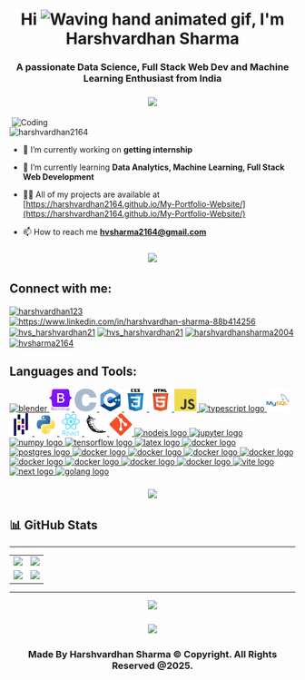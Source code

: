 <h1 align="center">Hi <img src="https://raw.githubusercontent.com/nixin72/nixin72/master/wave.gif" 
         alt="Waving hand animated gif"
         height="45"
         width="45" />, I'm Harshvardhan Sharma</h1>
<h3 align="center">A passionate Data Science, Full Stack Web Dev and Machine Learning Enthusiast from India</h3>

<h3 align="center">
<img src="https://raw.githubusercontent.com/andreasbm/readme/master/assets/lines/colored.png">
</h3>

<img align="right" alt="Coding" width="500" src="https://camo.githubusercontent.com/2366b34bb903c09617990fb5fff4622f3e941349e846ddb7e73df872a9d21233/68747470733a2f2f63646e2e6472696262626c652e636f6d2f75736572732f3733303730332f73637265656e73686f74732f363538313234332f6176656e746f2e676966">

<p align="left"> <img src="https://komarev.com/ghpvc/?username=harshvardhan2164&label=Profile%20views&color=0e75b6&style=flat" alt="harshvardhan2164" /> </p>

- 🔭 I’m currently working on **getting internship**

- 🌱 I’m currently learning **Data Analytics, Machine Learning, Full Stack Web Development**

- 👨‍💻 All of my projects are available at [https://harshvardhan2164.github.io/My-Portfolio-Website/](https://harshvardhan2164.github.io/My-Portfolio-Website/)

- 📫 How to reach me **hvsharma2164@gmail.com**

<h3 align="center">
<img src="https://raw.githubusercontent.com/andreasbm/readme/master/assets/lines/colored.png">
</h3>

<h2 align="left">Connect with me:</h2>
<p align="left">
<a href="https://twitter.com/harshvardhan123" target="blank"><img align="center" src="https://raw.githubusercontent.com/rahuldkjain/github-profile-readme-generator/master/src/images/icons/Social/twitter.svg" alt="harshvardhan123" height="30" width="40" /></a>
<a href="https://linkedin.com/in/https://www.linkedin.com/in/harshvardhan-sharma-88b414256" target="blank"><img align="center" src="https://raw.githubusercontent.com/rahuldkjain/github-profile-readme-generator/master/src/images/icons/Social/linked-in-alt.svg" alt="https://www.linkedin.com/in/harshvardhan-sharma-88b414256" height="30" width="40" /></a>
<a href="https://instagram.com/hvs_harshvardhan21" target="blank"><img align="center" src="https://raw.githubusercontent.com/rahuldkjain/github-profile-readme-generator/master/src/images/icons/Social/instagram.svg" alt="hvs_harshvardhan21" height="30" width="40" /></a>
<a href="https://www.kaggle.com/harshvardhan21" target="blank"><img align="center" src="https://raw.githubusercontent.com/rahuldkjain/github-profile-readme-generator/master/src/images/icons/Social/kaggle.svg" alt="hvs_harshvardhan21" height="30" width="40" /></a>
<a href="https://leetcode.com/u/harshvardhansharma2004" target="blank"><img align="center" src="https://raw.githubusercontent.com/rahuldkjain/github-profile-readme-generator/master/src/images/icons/Social/leet-code.svg" alt="harshvardhansharma2004" height="30" width="40" /></a>
<a href="https://www.geeksforgeeks.org/user/hvsharma2164" target="blank"><img align="center" src="https://raw.githubusercontent.com/rahuldkjain/github-profile-readme-generator/master/src/images/icons/Social/geeks-for-geeks.svg" alt="hvsharma2164" height="30" width="40" /></a>
</p>

<h2 align="left">Languages and Tools:</h2>
<p align="left"> <a href="https://www.blender.org/" target="_blank" rel="noreferrer"> <img src="https://download.blender.org/branding/community/blender_community_badge_white.svg" alt="blender" width="40" height="40"/> </a> <a href="https://getbootstrap.com" target="_blank" rel="noreferrer"> <img src="https://raw.githubusercontent.com/devicons/devicon/master/icons/bootstrap/bootstrap-original-wordmark.svg" alt="bootstrap" width="40" height="40"/> </a> <a href="https://www.cprogramming.com/" target="_blank" rel="noreferrer"> <img src="https://raw.githubusercontent.com/devicons/devicon/master/icons/c/c-original.svg" alt="c" width="40" height="40"/> </a> <a href="https://www.w3schools.com/cpp/" target="_blank" rel="noreferrer"> <img src="https://raw.githubusercontent.com/devicons/devicon/master/icons/cplusplus/cplusplus-original.svg" alt="cplusplus" width="40" height="40"/> </a> <a href="https://www.w3schools.com/css/" target="_blank" rel="noreferrer"> <img src="https://raw.githubusercontent.com/devicons/devicon/master/icons/css3/css3-original-wordmark.svg" alt="css3" width="40" height="40"/> </a> <a href="https://www.w3.org/html/" target="_blank" rel="noreferrer"> <img src="https://raw.githubusercontent.com/devicons/devicon/master/icons/html5/html5-original-wordmark.svg" alt="html5" width="40" height="40"/> </a> <a href="https://developer.mozilla.org/en-US/docs/Web/JavaScript" target="_blank" rel="noreferrer"> <img src="https://raw.githubusercontent.com/devicons/devicon/master/icons/javascript/javascript-original.svg" alt="javascript" width="40" height="40"/> </a> <a href="https://www.w3.org/typescript/" target="_blank" rel="noreferrer"> <img src="https://cdn.jsdelivr.net/gh/devicons/devicon/icons/typescript/typescript-original.svg" height="40" alt="typescript logo"  /> </a> <a href="https://www.mysql.com/" target="_blank" rel="noreferrer"> <img src="https://raw.githubusercontent.com/devicons/devicon/master/icons/mysql/mysql-original-wordmark.svg" alt="mysql" width="40" height="40"/> </a> <a href="https://pandas.pydata.org/" target="_blank" rel="noreferrer"> <img src="https://raw.githubusercontent.com/devicons/devicon/2ae2a900d2f041da66e950e4d48052658d850630/icons/pandas/pandas-original.svg" alt="pandas" width="40" height="40"/> </a> <a href="https://www.python.org" target="_blank" rel="noreferrer"> <img src="https://raw.githubusercontent.com/devicons/devicon/master/icons/python/python-original.svg" alt="python" width="40" height="40"/> </a> <a href="https://reactjs.org/" target="_blank" rel="noreferrer"> <img src="https://raw.githubusercontent.com/devicons/devicon/master/icons/react/react-original-wordmark.svg" alt="react" width="40" height="40"/> </a> <a href="https://flask-palletsprojects.org/" target="_blank" rel="noreferrer"> <img src="https://raw.githubusercontent.com/devicons/devicon/master/icons/flask/flask-original.svg" alt="flask" width="40" height="40"/> </a> <a href="https://git-scm.com/" target="_blank" rel="noreferrer"> <img src="https://raw.githubusercontent.com/devicons/devicon/master/icons/git/git-original.svg" alt="git" width="40" height="40"/> </a> <a href="https://www.w3.org/nodejs/" target="_blank" rel="noreferrer"> <img src="https://cdn.jsdelivr.net/gh/devicons/devicon/icons/nodejs/nodejs-original.svg" height="40" alt="nodejs logo" /> </a> <a href="https://www.w3.org/python/" target="_blank" rel="noreferrer"> <img src="https://cdn.jsdelivr.net/gh/devicons/devicon/icons/jupyter/jupyter-original.svg" height="40" alt="jupyter logo"  /> </a> <a href="https://www.w3.org/numpy/" target="_blank" rel="noreferrer"> <img src="https://cdn.jsdelivr.net/gh/devicons/devicon/icons/numpy/numpy-original.svg" height="40" alt="numpy logo"  /> </a> <a href="https://www.w3.org/tensorflow/" target="_blank" rel="noreferrer"> <img src="https://cdn.jsdelivr.net/gh/devicons/devicon/icons/tensorflow/tensorflow-original.svg" height="40" alt="tensorflow logo"  /> </a> <a href="https://www.w3.org/latex/" target="_blank" rel="noreferrer"> <img src="https://cdn.jsdelivr.net/gh/devicons/devicon/icons/latex/latex-original.svg" height="40" alt="latex logo"  /> </a> <a href="https://www.w3.org/docker/" target="_blank" rel="noreferrer"> <img src="https://cdn.jsdelivr.net/gh/devicons/devicon/icons/docker/docker-original.svg" height="40" alt="docker logo"  /> </a> <a href="https://www.w3.org/postresql/" target="_blank" rel="noreferrer"> <img src="https://cdn.jsdelivr.net/gh/devicons/devicon/icons/postgresql/postgresql-original.svg" height="40" alt="postgres logo"  /> </a> <a href="https://www.w3.org/mongodb/" target="_blank" rel="noreferrer"> <img src="https://cdn.jsdelivr.net/gh/devicons/devicon/icons/mongodb/mongodb-original.svg" height="40" alt="docker logo"  /> </a> <a href="https://www.w3.org/tailwindcss/" target="_blank" rel="noreferrer"> <img src="https://cdn.jsdelivr.net/gh/devicons/devicon/icons/tailwindcss/tailwindcss-original.svg" height="40" alt="docker logo"  /> </a> <a href="https://www.w3.org/linux/" target="_blank" rel="noreferrer"> <img src="https://cdn.jsdelivr.net/gh/devicons/devicon/icons/linux/linux-original.svg" height="40" alt="docker logo"  /> </a> <a href="https://www.w3.org/keras/" target="_blank" rel="noreferrer"> <img src="https://cdn.jsdelivr.net/gh/devicons/devicon/icons/keras/keras-original.svg" height="40" alt="docker logo"  /> </a> <a href="https://www.w3.org/express/" target="_blank" rel="noreferrer"> <img src="https://cdn.jsdelivr.net/gh/devicons/devicon/icons/express/express-original-wordmark.svg" height="40" alt="docker logo"  /> </a> <a href="https://www.w3.org/scikit/" target="_blank" rel="noreferrer"> <img src="https://cdn.jsdelivr.net/gh/devicons/devicon/icons/scikitlearn/scikitlearn-original.svg" height="40" alt="docker logo"  /> </a> <a href="https://www.w3.org/matplotlib/" target="_blank" rel="noreferrer"> <img src="https://cdn.jsdelivr.net/gh/devicons/devicon/icons/matplotlib/matplotlib-original-wordmark.svg" height="40" alt="docker logo"  /> </a> <a href="https://www.w3.org/html/" target="_blank" rel="noreferrer"> <img src="https://cdn.jsdelivr.net/gh/devicons/devicon/icons/sequelize/sequelize-original.svg" height="40" alt="docker logo"  /> </a> <a href="https://www.w3.org/vite/" target="_blank" rel="noreferrer"> <img src="https://cdn.jsdelivr.net/gh/devicons/devicon/icons/vite/vite-original.svg" height="40" alt="vite logo"  /> </a> <a href="https://www.w3.org/nextjs/" target="_blank" rel="noreferrer"> <img src="https://cdn.jsdelivr.net/gh/devicons/devicon/icons/nextjs/nextjs-original.svg" height="40" alt="next logo"  /> </a> <a href="https://www.w3.org/go/" target="_blank" rel="noreferrer"> <img src="https://cdn.jsdelivr.net/gh/devicons/devicon/icons/go/go-original-wordmark.svg" height="40" alt="golang logo"  /> </a> </p>

<h3 align="center">
<img src="https://raw.githubusercontent.com/andreasbm/readme/master/assets/lines/colored.png">
</h3>

## 📊 GitHub Stats

<hr>

<table>
  <tr>
    <td align="center">
      <img src="https://github-readme-stats.vercel.app/api?username=Harshvardhan2164&show_icons=true&theme=radical" />
    </td>
    <td align="center">
      <img src="https://github-readme-stats.vercel.app/api/top-langs/?username=Harshvardhan2164&langs_count=8&theme=radical&layout=compact" />
    </td>
  </tr>
  <tr>
    <td align="center">
      <img src="http://github-profile-summary-cards.vercel.app/api/cards/productive-time?username=Harshvardhan2164&theme=radical&utcOffset=8" />
    </td>
    <td align="center">
      <img src="https://nirzak-streak-stats.vercel.app/?user=Harshvardhan2164&theme=radical" />
    </td>
  </tr>
</table>

<!-- | ![Harshvardhan's Github Stats](https://github-readme-stats.vercel.app/api?username=Harshvardhan2164&show_icons=true&theme=radical)              | ![Harshvardhan's GitHub Streak](https://nirzak-streak-stats.vercel.app/?user=Harshvardhan2164&theme=radical)
| -------------------------------------------------------------------------------------------------------------------------------------- | ------------------------------------------------------------------------------------------------------------------------------------------- |
| ![Top Langs](https://github-readme-stats.vercel.app/api/top-langs/?username=Harshvardhan2164&langs_count=8&theme=radical&layout=compact) | ![Github Stars](http://github-profile-summary-cards.vercel.app/api/cards/productive-time?username=Harshvardhan2164&theme=radical&utcOffset=8) |
-->
<hr>

<p align="center">
<img src="https://github-widgetbox.vercel.app/api/profile?username=Harshvardhan2164&data=followers,repositories,stars&theme=radical&title_color=000000">
</p>

<h3 align="center">
<img src="https://raw.githubusercontent.com/andreasbm/readme/master/assets/lines/colored.png">
</h3>

<div align="center">

### Made By Harshvardhan Sharma © Copyright. All Rights Reserved @2025.

</div>
